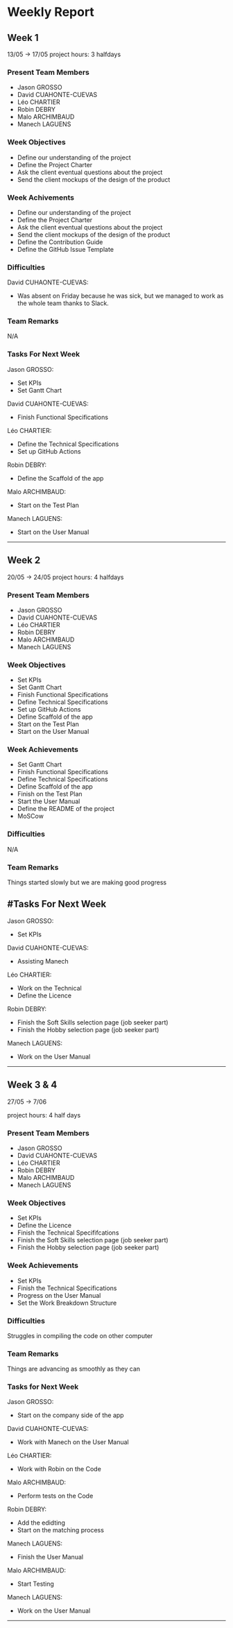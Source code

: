 # Weekly Report

## Week 1

13/05 &rarr; 17/05
project hours: 3 halfdays

### Present Team Members

- Jason GROSSO
- David CUAHONTE-CUEVAS
- Léo CHARTIER
- Robin DEBRY
- Malo ARCHIMBAUD
- Manech LAGUENS

### Week Objectives

- Define our understanding of the project
- Define the Project Charter
- Ask the client eventual questions about the project
- Send the client mockups of the design of the product

### Week Achivements

- Define our understanding of the project
- Define the Project Charter
- Ask the client eventual questions about the project
- Send the client mockups of the design of the product
- Define the Contribution Guide
- Define the GitHub Issue Template

### Difficulties

David CUHAONTE-CUEVAS:
- Was absent on Friday because he was sick, but we managed to work as the whole team thanks to Slack.

### Team Remarks

N/A

### Tasks For Next Week

Jason GROSSO:
- Set KPIs
- Set Gantt Chart

David CUAHONTE-CUEVAS:
- Finish Functional Specifications

Léo CHARTIER:
- Define the Technical Specifications
- Set up GitHub Actions

Robin DEBRY:
- Define the Scaffold of the app

Malo ARCHIMBAUD:
- Start on the Test Plan

Manech LAGUENS:
- Start on the User Manual

---

## Week 2

20/05 &rarr; 24/05
project hours: 4 halfdays

### Present Team Members

- Jason GROSSO
- David CUAHONTE-CUEVAS
- Léo CHARTIER
- Robin DEBRY
- Malo ARCHIMBAUD
- Manech LAGUENS

### Week Objectives

- Set KPIs
- Set Gantt Chart
- Finish Functional Specifications
- Define Technical Specifications
- Set up GitHub Actions
- Define Scaffold of the app
- Start on the Test Plan
- Start on the User Manual

### Week Achievements

- Set Gantt Chart
- Finish Functional Specifications
- Define Technical Specifications
- Define Scaffold of the app
- Finish on the Test Plan
- Start the User Manual
- Define the README of the project
- MoSCow

### Difficulties

N/A

### Team Remarks

Things started slowly but we are making good progress

## #Tasks For Next Week

Jason GROSSO:
- Set KPIs
  
David CUAHONTE-CUEVAS:
- Assisting Manech

Léo CHARTIER:
- Work on the Technical
- Define the Licence

Robin DEBRY:
- Finish the Soft Skills selection page (job seeker part)
- Finish the Hobby selection page (job seeker part)

Manech LAGUENS:
- Work on the User Manual

--- 

## Week 3 & 4

27/05 &rarr; 7/06

project hours: 4 half days

### Present Team Members

- Jason GROSSO
- David CUAHONTE-CUEVAS
- Léo CHARTIER
- Robin DEBRY
- Malo ARCHIMBAUD
- Manech LAGUENS

### Week Objectives

- Set KPIs
- Define the Licence
- Finish the Technical Specififcations
- Finish the Soft Skills selection page (job seeker part)
- Finish the Hobby selection page (job seeker part)

### Week Achievements

- Set KPIs
- Finish the Technical Specifications
- Progress on the User Manual
- Set the Work Breakdown Structure

### Difficulties

Struggles in compiling the code on other computer

### Team Remarks

Things are advancing as smoothly as they can

### Tasks for Next Week

Jason GROSSO:
- Start on the company side of the app

David CUAHONTE-CUEVAS:
- Work with Manech on the User Manual

Léo CHARTIER:
- Work with Robin on the Code

Malo ARCHIMBAUD:
- Perform tests on the Code

Robin DEBRY:
- Add the edidting
- Start on the matching process

Manech LAGUENS:
- Finish the User Manual

Malo ARCHIMBAUD:
- Start Testing

Manech LAGUENS:
- Work on the User Manual

--- 
